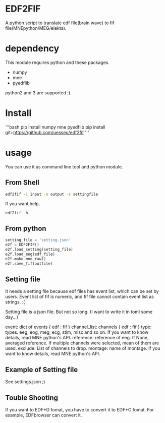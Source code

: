 # EDF2FIF
A python script to translate edf file(brain wave) to
fif file(MNEpython/MEG/elekta).

# dependency
This module requires python and these packages.

- numpy
- mne
- pyedflib

python2 and 3 are supported ;)

# Install
'''bash
pip install numpy mne pyedflib
pip install git+https://github.com/uesseu/edf2fif
'''

# usage
You can use it as command line tool and python module.

## From Shell

```bash
edf2fif -i input -o output -s settingfile
```

If you want help,
```
edf2fif -h
```

## From python

```python
setting_file = 'setting.json'
e2f = EDF2FIF()
e2f.load_setting(setting_file)
e2f.load_eeg(edf_file)
e2f.make_mne_raw()
e2f.save_fif(outfile)
```

## Setting file
It needs a setting file because edf files has event list,
which can be set by users.
Event list of fif is numeric, and fif file cannot contain
event list as strings. :(

Setting file is a json file. But not so long.
(I want to write it in toml some day...)

event: dict of events  { edf : fif }
channel_list: channels { edf : fif } 
type: types. eeg, eog, meg, ecg, stim, misc and so on.
    If you want to know details, read MNE python's API.
reference: reference of eeg. If None, averaged reference.
    If multiple channels were selected, mean of them are used.
exclude: List of channels to drop.
montage: name of montage.
    If you want to know details, read MNE python's API.

## Example of Setting file
See settings.json ;)

## Touble Shooting
If you want to EDF+D fomat, you have to convert it to
EDF+C fomat.
For example, EDFbrowser can convert it.
